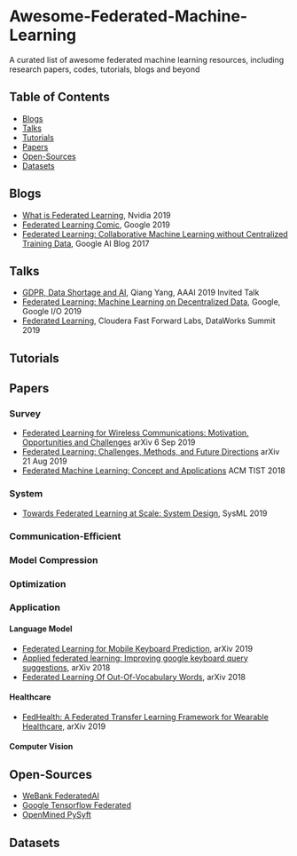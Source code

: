 # Awesome-Federated-Machine-Learning
A curated list of awesome federated machine learning resources, including research papers, codes, tutorials, blogs and beyond

## Table of Contents

 - [Blogs](#blogs)
 - [Talks](#talks)
 - [Tutorials](#tutorials)
 - [Papers](#papers)
 - [Open-Sources](#open-sources)
 - [Datasets](#datasets)
 
## Blogs
 * [What is Federated Learning](https://blogs.nvidia.com/blog/2019/10/13/what-is-federated-learning/),   Nvidia 2019
 * [Federated Learning Comic](https://federated.withgoogle.com/),   Google 2019
 * [Federated Learning: Collaborative Machine Learning without Centralized Training Data](https://ai.googleblog.com/2017/04/federated-learning-collaborative.html),   Google AI Blog 2017
 
## Talks
 * [GDPR, Data Shortage and AI](https://vimeo.com/313941621),   Qiang Yang, AAAI 2019 Invited Talk
 * [Federated Learning: Machine Learning on Decentralized Data](https://www.youtube.com/watch?v=89BGjQYA0uE),   Google, Google I/O 2019
 * [Federated Learning](https://www.youtube.com/watch?v=xJkY3ehX_MI),   Cloudera Fast Forward Labs, DataWorks Summit 2019
 
## Tutorials

 
## Papers

### **Survey**
 * [Federated Learning for Wireless Communications: Motivation, Opportunities and Challenges](https://arxiv.org/abs/1908.06847) arXiv 6 Sep 2019
 * [Federated Learning: Challenges, Methods, and Future Directions](https://arxiv.org/abs/1908.07873) arXiv 21 Aug 2019 
 * [Federated Machine Learning: Concept and Applications](https://arxiv.org/abs/1902.04885) ACM TIST 2018
 


### **System**
 * [Towards Federated Learning at Scale: System Design](https://arxiv.org/abs/1902.01046), SysML 2019

 
### **Communication-Efficient**


### **Model Compression**

### **Optimization**

### **Application**
#### Language Model
 * [Federated Learning for Mobile Keyboard Prediction](https://arxiv.org/abs/1811.03604), arXiv 2019
 * [Applied federated learning: Improving google keyboard query suggestions](https://arxiv.org/abs/1812.02903), arXiv 2018
 * [Federated Learning Of Out-Of-Vocabulary Words](https://arxiv.org/abs/1903.10635), arXiv 2018

#### Healthcare
 * [FedHealth: A Federated Transfer Learning Framework for Wearable Healthcare](https://arxiv.org/abs/1907.09173), arXiv 2019

#### Computer Vision

## Open-Sources
 * [WeBank FederatedAI](https://github.com/FederatedAI/FATE)
 * [Google Tensorflow Federated](https://github.com/tensorflow/federated)
 * [OpenMined PySyft](https://github.com/OpenMined/PySyft)
 
## Datasets
